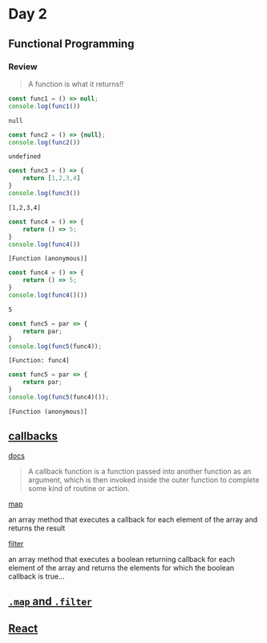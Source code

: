 # Day 2


## Functional Programming


### Review


> A function is what it returns!!


```javascript
const func1 = () => null;
console.log(func1())
```
`null`
<!-- .element: class="fragment" data-fragment-index="1" -->


```javascript
const func2 = () => {null};
console.log(func2())
```
`undefined`
<!-- .element: class="fragment" data-fragment-index="1" -->


```javascript
const func3 = () => {
    return [1,2,3,4]
}
console.log(func3())
```
`[1,2,3,4]`
<!-- .element: class="fragment" data-fragment-index="1" -->


```javascript
const func4 = () => {
    return () => 5;
}
console.log(func4())
```
`[Function (anonymous)]`
<!-- .element: class="fragment" data-fragment-index="1" -->

```javascript
const func4 = () => {
    return () => 5;
}
console.log(func4()())
```
<!-- .element: class="fragment" data-fragment-index="2" -->
`5`
<!-- .element: class="fragment" data-fragment-index="3" -->


```javascript
const func5 = par => {
    return par;
}
console.log(func5(func4));
```
`[Function: func4]`
<!-- .element: class="fragment" data-fragment-index="1" -->

```javascript
const func5 = par => {
    return par;
}
console.log(func5(func4)());
```
<!-- .element: class="fragment" data-fragment-index="2" -->
`[Function (anonymous)]`
<!-- .element: class="fragment" data-fragment-index="3" -->



## [callbacks](https://github.com/tmax818/mern_march24/blob/main/lectures/02day/demos/callbacks.js)

[docs](https://developer.mozilla.org/en-US/docs/Glossary/Callback_function)


>A callback function is a function passed into another function as an argument, which is then invoked inside the outer function to complete some kind of routine or action.


[map](https://developer.mozilla.org/en-US/docs/Web/JavaScript/Reference/Global_Objects/Array/map)

an array method that executes a callback for each element of the array and returns the result
<!-- .element: class="fragment" data-fragment-index="2" -->


[filter](https://developer.mozilla.org/en-US/docs/Web/JavaScript/Reference/Global_Objects/Array/filter)

an array method that executes a boolean returning callback for each element of the array and returns the elements for which the boolean callback is true...
<!-- .element: class="fragment" data-fragment-index="2" -->






## [`.map` and `.filter`](https://github.com/tmax818/mern_march24/blob/main/lectures/02day/demos/mapAndFilter.js)



## [React](https://react.dev/)







